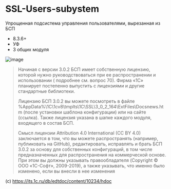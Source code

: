 # SSL-Users-subystem
Упрощенная подсистема управления пользователями, вырезанная из БСП
- 8.3.6+
- УФ
- 3 общих модуля

![image](https://user-images.githubusercontent.com/2604430/69226325-ee6a7c00-0bba-11ea-9902-3c671565dd55.png)

> Начиная с версии 3.0.2 БСП имеет собственную лицензию, которой нужно руководствоваться при ее распространении и использовании ( подробнее см. вопрос 70). Фирма «1С» планирует постепенно выпустить с лицензиями и другие стандартные библиотеки.
> 
> Лицензию БСП 3.0.2 вы можете посмотреть в файле %AppData%\1C\1cv8\tmplts\1C\SSL\3_0_2_164\ExtFiles\Docsnews.htm (после установки шаблона конфигурации) или на сайте (ссылка). Также лицензия указана в шапке каждого модуля, входящего в состав БСП.
> 
> Смысл лицензии Attribution 4.0 International (CC BY 4.0) заключается в том, что вы можете распространять (например, публиковать на GitHub), редактировать, исправлять и брать БСП 3.0.2 за основу для собственных конфигураций, в том числе предназначенных для распространения на коммерческой основе. При этом вы должны указывать правообладателя (Copyright © ООО «1С-Софт», 2009-2019), а также указывать, что именно было изменено, если вы внесли в нее изменения

(c) https://its.1c.ru/db/edtdoc/content/10234/hdoc
